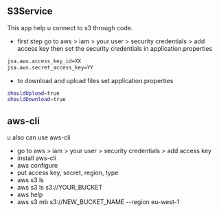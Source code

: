 S3Service 
--------------
This app help u connect to s3 through code.


- first step go to aws > iam > your user > security credentials > add access key
then set the security credentials in application.properties
```sh
jsa.aws.access_key_id=XX
jsa.aws.secret_access_key=YY
```
- to download and upload files set application.properties
```sh
shouldUpload=true
shouldDownload=true
```

aws-cli
-------
u also can use aws-cli
- go to aws > iam > your user > security credentials > add access key
- install aws-cli
- aws configure
- put access key, secret, region, type
- aws s3 ls 
- aws s3 ls s3://YOUR_BUCKET
- aws help
- aws s3 mb s3://NEW_BUCKET_NAME --region eu-west-1